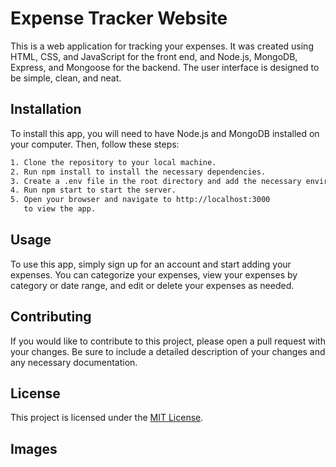 
# Expense Tracker Website

This is a web application for tracking your expenses. It was created using HTML, CSS, and JavaScript for the front end, and Node.js, MongoDB, Express, and Mongoose for the backend. The user interface is designed to be simple, clean, and neat.




## Installation

To install this app, you will need to have Node.js and MongoDB installed on your computer. Then, follow these steps:

```bash
1. Clone the repository to your local machine.
2. Run npm install to install the necessary dependencies.
3. Create a .env file in the root directory and add the necessary environment variables (see .env.example for an example).
4. Run npm start to start the server.
5. Open your browser and navigate to http://localhost:3000
   to view the app.
```
    
## Usage
To use this app, simply sign up for an account and start adding your expenses. You can categorize your expenses, view your expenses by category or date range, and edit or delete your expenses as needed.




## Contributing

If you would like to contribute to this project, please open a pull request with your changes. Be sure to include a detailed description of your changes and any necessary documentation.


## License
This project is licensed under the
[MIT License](https://choosealicense.com/licenses/mit/).


## Images

